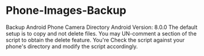 # Phone-Images-Backup
Backup Android Phone Camera Directory 
Android Version: 8.0.0
The default setup is to copy and not delete files. You may UN-comment a section of the script to obtain the delete feature. You're 
Check the script against your phone's directory and modify the script accordingly. 
